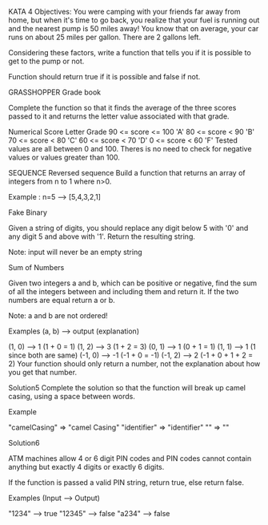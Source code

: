 KATA 4 Objectives:
You were camping with your friends far away from home, but when it's time to go back, you realize that your fuel is running out and the nearest pump is 50 miles away! You know that on average, your car runs on about 25 miles per gallon. There are 2 gallons left.

Considering these factors, write a function that tells you if it is possible to get to the pump or not.

Function should return true if it is possible and false if not.

GRASSHOPPER
Grade book

Complete the function so that it finds the average of the three scores passed to it and returns the letter value associated with that grade.

Numerical Score	Letter Grade
90 <= score <= 100	'A'
80 <= score < 90	'B'
70 <= score < 80	'C'
60 <= score < 70	'D'
0 <= score < 60	'F'
Tested values are all between 0 and 100. Theres is no need to check for negative values or values greater than 100.

SEQUENCE
Reversed sequence
Build a function that returns an array of integers from n to 1 where n>0.

Example : n=5 --> [5,4,3,2,1]


Fake Binary

Given a string of digits, you should replace any digit below 5 with '0' and any digit 5 and above with '1'. Return the resulting string.

Note: input will never be an empty string


Sum of Numbers

Given two integers a and b, which can be positive or negative, find the sum of all the integers between and including them and return it. If the two numbers are equal return a or b.

Note: a and b are not ordered!

Examples (a, b) --> output (explanation)

(1, 0) --> 1 (1 + 0 = 1)
(1, 2) --> 3 (1 + 2 = 3)
(0, 1) --> 1 (0 + 1 = 1)
(1, 1) --> 1 (1 since both are same)
(-1, 0) --> -1 (-1 + 0 = -1)
(-1, 2) --> 2 (-1 + 0 + 1 + 2 = 2)
Your function should only return a number, not the explanation about how you get that number.


Solution5
Complete the solution so that the function will break up camel casing, using a space between words.

Example

"camelCasing"  =>  "camel Casing"
"identifier"   =>  "identifier"
""             =>  ""

Solution6

ATM machines allow 4 or 6 digit PIN codes and PIN codes cannot contain anything but exactly 4 digits or exactly 6 digits.

If the function is passed a valid PIN string, return true, else return false.

Examples (Input --> Output)

"1234"   -->  true
"12345"  -->  false
"a234"   -->  false
